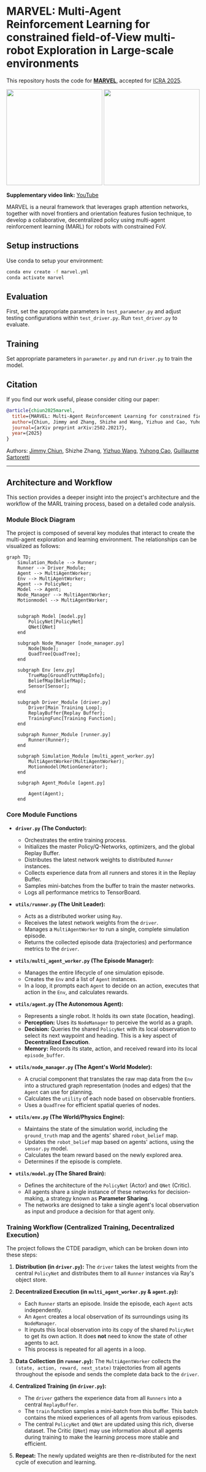 # MARVEL: Multi-Agent Reinforcement Learning for constrained field-of-View multi-robot Exploration in Large-scale environments

This repository hosts the code for [**MARVEL**](https://arxiv.org/abs/2502.20217), accepted for [ICRA 2025](https://2025.ieee-icra.org/).

<div>
   <img src="utils/media/MARVEL.gif" height="250"/>
   <img src="utils/media/Hardware_validation.gif" height="250"/>
</div>

**Supplementary video link:** [YouTube](https://youtu.be/uwQqkruBvwY)

MARVEL is a neural framework that leverages graph attention networks, together with novel frontiers and orientation features fusion technique, to develop a collaborative, decentralized policy using multi-agent reinforcement learning (MARL) for robots with constrained FoV. 

## Setup instructions

Use conda to setup your environment:

```bash
conda env create -f marvel.yml
conda activate marvel
```

## Evaluation

First, set the appropriate parameters in `test_parameter.py` and adjust testing configurations within `test_driver.py`. Run `test_driver.py` to evaluate.

## Training

Set appropriate parameters in `parameter.py` and run `driver.py` to train the model.


## Citation

If you find our work useful, please consider citing our paper:

```bibtex
@article{chiun2025marvel,
  title={MARVEL: Multi-Agent Reinforcement Learning for constrained field-of-View multi-robot Exploration in Large-scale environments},
  author={Chiun, Jimmy and Zhang, Shizhe and Wang, Yizhuo and Cao, Yuhong and Sartoretti, Guillaume},
  journal={arXiv preprint arXiv:2502.20217},
  year={2025}
}

```

Authors:
[Jimmy Chiun](https://www.linkedin.com/in/jimmychiun/),
Shizhe Zhang,
[Yizhuo Wang](https://www.yizhuo-wang.com/),
[Yuhong Cao](https://www.yuhongcao.online/),
[Guillaume Sartoretti](https://cde.nus.edu.sg/me/staff/sartoretti-guillaume-a/)

---

## Architecture and Workflow

This section provides a deeper insight into the project's architecture and the workflow of the MARL training process, based on a detailed code analysis.

### Module Block Diagram

The project is composed of several key modules that interact to create the multi-agent exploration and learning environment. The relationships can be visualized as follows:

```mermaid
graph TD;
    Simulation_Module --> Runner;
    Runner --> Driver_Module;
    Agent --> MultiAgentWorker;
    Env --> MultiAgentWorker;
    Agent --> PolicyNet;
    Model --> Agent;
    Node_Manager --> MultiAgentWorker;
    Motionmodel --> MultiAgentWorker;


    subgraph Model [model.py]
        PolicyNet[PolicyNet]
        QNet[QNet]
    end

    subgraph Node_Manager [node_manager.py]
        Node[Node];
        QuadTree[QuadTree];
    end

    subgraph Env [env.py]
        TrueMap[GroundTruthMapInfo];
        BeliefMap[BeliefMap];
        Sensor[Sensor];
    end

    subgraph Driver_Module [driver.py]
        Driver[Main Training Loop];
        ReplayBuffer{Replay Buffer};
        TrainingFunc[Training Function];
    end

    subgraph Runner_Module [runner.py]
        Runner(Runner);
    end

    subgraph Simulation_Module [multi_agent_worker.py]
        MultiAgentWorker(MultiAgentWorker);
        Motionmodel(MotionGenerator);
    end

    subgraph Agent_Module [agent.py]

        Agent(Agent);
    end
```

### Core Module Functions

*   **`driver.py` (The Conductor):**
    *   Orchestrates the entire training process.
    *   Initializes the master Policy/Q-Networks, optimizers, and the global Replay Buffer.
    *   Distributes the latest network weights to distributed `Runner` instances.
    *   Collects experience data from all runners and stores it in the Replay Buffer.
    *   Samples mini-batches from the buffer to train the master networks.
    *   Logs all performance metrics to TensorBoard.

*   **`utils/runner.py` (The Unit Leader):**
    *   Acts as a distributed worker using `Ray`.
    *   Receives the latest network weights from the `driver`.
    *   Manages a `MultiAgentWorker` to run a single, complete simulation episode.
    *   Returns the collected episode data (trajectories) and performance metrics to the `driver`.

*   **`utils/multi_agent_worker.py` (The Episode Manager):**
    *   Manages the entire lifecycle of one simulation episode.
    *   Creates the `Env` and a list of `Agent` instances.
    *   In a loop, it prompts each `Agent` to decide on an action, executes that action in the `Env`, and calculates rewards.

*   **`utils/agent.py` (The Autonomous Agent):**
    *   Represents a single robot. It holds its own state (location, heading).
    *   **Perception:** Uses its `NodeManager` to perceive the world as a graph.
    *   **Decision:** Queries the shared `PolicyNet` with its local observation to select its next waypoint and heading. This is a key aspect of **Decentralized Execution**.
    *   **Memory:** Records its state, action, and received reward into its local `episode_buffer`.

*   **`utils/node_manager.py` (The Agent's World Modeler):**
    *   A crucial component that translates the raw map data from the `Env` into a structured graph representation (nodes and edges) that the `Agent` can use for planning.
    *   Calculates the `utility` of each node based on observable frontiers.
    *   Uses a `QuadTree` for efficient spatial queries of nodes.

*   **`utils/env.py` (The World/Physics Engine):**
    *   Maintains the state of the simulation world, including the `ground_truth` map and the agents' shared `robot_belief` map.
    *   Updates the `robot_belief` map based on agents' actions, using the `sensor.py` model.
    *   Calculates the team reward based on the newly explored area.
    *   Determines if the episode is complete.

*   **`utils/model.py` (The Shared Brain):**
    *   Defines the architecture of the `PolicyNet` (Actor) and `QNet` (Critic).
    *   All agents share a single instance of these networks for decision-making, a strategy known as **Parameter Sharing**.
    *   The networks are designed to take a single agent's local observation as input and produce a decision for that agent only.

### Training Workflow (Centralized Training, Decentralized Execution)

The project follows the CTDE paradigm, which can be broken down into these steps:

1.  **Distribution (in `driver.py`):** The `driver` takes the latest weights from the central `PolicyNet` and distributes them to all `Runner` instances via Ray's object store.

2.  **Decentralized Execution (in `multi_agent_worker.py` & `agent.py`):**
    *   Each `Runner` starts an episode. Inside the episode, each `Agent` acts independently.
    *   An `Agent` creates a local observation of its surroundings using its `NodeManager`.
    *   It inputs this local observation into its copy of the shared `PolicyNet` to get its own action. It does **not** need to know the state of other agents to act.
    - This process is repeated for all agents in a loop.

3.  **Data Collection (in `runner.py`):** The `MultiAgentWorker` collects the `(state, action, reward, next_state)` trajectories from all agents throughout the episode and sends the complete data back to the `driver`.

4.  **Centralized Training (in `driver.py`):**
    *   The `driver` gathers the experience data from all `Runners` into a central `ReplayBuffer`.
    *   The `train` function samples a mini-batch from this buffer. This batch contains the mixed experiences of all agents from various episodes.
    *   The central `PolicyNet` and `QNet` are updated using this rich, diverse dataset. The Critic (`QNet`) may use information about all agents during training to make the learning process more stable and efficient.

5.  **Repeat:** The newly updated weights are then re-distributed for the next cycle of execution and learning.
